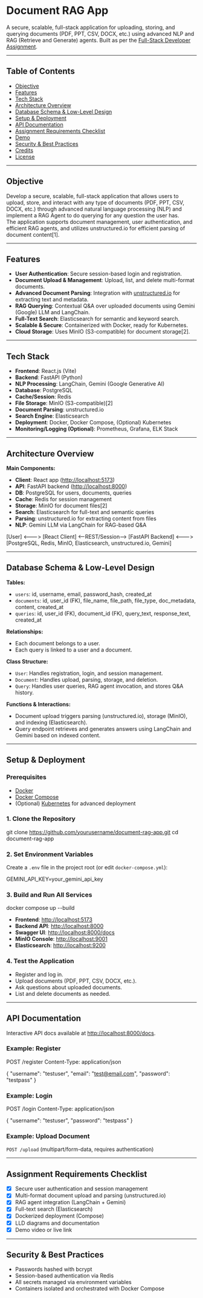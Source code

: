 # Document RAG App

A secure, scalable, full-stack application for uploading, storing, and querying documents (PDF, PPT, CSV, DOCX, etc.) using advanced NLP and RAG (Retrieve and Generate) agents. Built as per the [Full-Stack Developer Assignment](https://ppl-ai-file-upload.s3.amazonaws.com/web/direct-files/attachments/53029497/287db915-d90b-4355-81a1-9216a5f5714c/Full-Stack-Developer-Assignment.pdf).

---

## Table of Contents

- [Objective](#objective)
- [Features](#features)
- [Tech Stack](#tech-stack)
- [Architecture Overview](#architecture-overview)
- [Database Schema & Low-Level Design](#database-schema--low-level-design)
- [Setup & Deployment](#setup--deployment)
- [API Documentation](#api-documentation)
- [Assignment Requirements Checklist](#assignment-requirements-checklist)
- [Demo](#demo)
- [Security & Best Practices](#security--best-practices)
- [Credits](#credits)
- [License](#license)

---

## Objective

Develop a secure, scalable, full-stack application that allows users to upload, store, and interact with any type of documents (PDF, PPT, CSV, DOCX, etc.) through advanced natural language processing (NLP) and implement a RAG Agent to do querying for any question the user has.  
The application supports document management, user authentication, and efficient RAG agents, and utilizes unstructured.io for efficient parsing of document content[1].

---

## Features

- **User Authentication**: Secure session-based login and registration.
- **Document Upload & Management**: Upload, list, and delete multi-format documents.
- **Advanced Document Parsing**: Integration with [unstructured.io](https://unstructured.io/) for extracting text and metadata.
- **RAG Querying**: Contextual Q&A over uploaded documents using Gemini (Google) LLM and LangChain.
- **Full-Text Search**: Elasticsearch for semantic and keyword search.
- **Scalable & Secure**: Containerized with Docker, ready for Kubernetes.
- **Cloud Storage**: Uses MinIO (S3-compatible) for document storage[2].

---

## Tech Stack

- **Frontend**: React.js (Vite)
- **Backend**: FastAPI (Python)
- **NLP Processing**: LangChain, Gemini (Google Generative AI)
- **Database**: PostgreSQL
- **Cache/Session**: Redis
- **File Storage**: MinIO (S3-compatible)[2]
- **Document Parsing**: unstructured.io
- **Search Engine**: Elasticsearch
- **Deployment**: Docker, Docker Compose, (Optional) Kubernetes
- **Monitoring/Logging (Optional)**: Prometheus, Grafana, ELK Stack

---

## Architecture Overview

**Main Components:**
- **Client**: React app ([http://localhost:5173](http://localhost:5173))
- **API**: FastAPI backend ([http://localhost:8000](http://localhost:8000))
- **DB**: PostgreSQL for users, documents, queries
- **Cache**: Redis for session management
- **Storage**: MinIO for document files[2]
- **Search**: Elasticsearch for full-text and semantic queries
- **Parsing**: unstructured.io for extracting content from files
- **NLP**: Gemini LLM via LangChain for RAG-based Q&A


[User] <---> [React Client] <--REST/Session--> [FastAPI Backend] <---> [PostgreSQL, Redis, MinIO, Elasticsearch, unstructured.io, Gemini]


---

## Database Schema & Low-Level Design

**Tables:**
- `users`: id, username, email, password_hash, created_at
- `documents`: id, user_id (FK), file_name, file_path, file_type, doc_metadata, content, created_at
- `queries`: id, user_id (FK), document_id (FK), query_text, response_text, created_at

**Relationships:**
- Each document belongs to a user.
- Each query is linked to a user and a document.

**Class Structure:**
- `User`: Handles registration, login, and session management.
- `Document`: Handles upload, parsing, storage, and deletion.
- `Query`: Handles user queries, RAG agent invocation, and stores Q&A history.

**Functions & Interactions:**
- Document upload triggers parsing (unstructured.io), storage (MinIO), and indexing (Elasticsearch).
- Query endpoint retrieves and generates answers using LangChain and Gemini based on indexed content.

---

## Setup & Deployment

### Prerequisites

- [Docker](https://docs.docker.com/get-docker/)
- [Docker Compose](https://docs.docker.com/compose/)
- (Optional) [Kubernetes](https://kubernetes.io/) for advanced deployment

### 1. Clone the Repository

git clone https://github.com/yourusername/document-rag-app.git
cd document-rag-app


### 2. Set Environment Variables

Create a `.env` file in the project root (or edit `docker-compose.yml`):

GEMINI_API_KEY=your_gemini_api_key



### 3. Build and Run All Services

docker compose up --build


- **Frontend**: [http://localhost:5173](http://localhost:5173)
- **Backend API**: [http://localhost:8000](http://localhost:8000)
- **Swagger UI**: [http://localhost:8000/docs](http://localhost:8000/docs)
- **MinIO Console**: [http://localhost:9001](http://localhost:9001) 
- **Elasticsearch**: [http://localhost:9200](http://localhost:9200)

### 4. Test the Application

- Register and log in.
- Upload documents (PDF, PPT, CSV, DOCX, etc.).
- Ask questions about uploaded documents.
- List and delete documents as needed.

---

## API Documentation

Interactive API docs available at [http://localhost:8000/docs](http://localhost:8000/docs).

### Example: Register

POST /register
Content-Type: application/json

{
"username": "testuser",
"email": "test@email.com",
"password": "testpass"
}


### Example: Login

POST /login
Content-Type: application/json

{
"username": "testuser",
"password": "testpass"
}



### Example: Upload Document

`POST /upload` (multipart/form-data, requires authentication)

---

## Assignment Requirements Checklist

- [x] Secure user authentication and session management
- [x] Multi-format document upload and parsing (unstructured.io)
- [x] RAG agent integration (LangChain + Gemini)
- [x] Full-text search (Elasticsearch)
- [x] Dockerized deployment (Compose)
- [x] LLD diagrams and documentation
- [x] Demo video or live link

---

## Security & Best Practices

- Passwords hashed with bcrypt
- Session-based authentication via Redis
- All secrets managed via environment variables
- Containers isolated and orchestrated with Docker Compose


